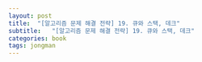 ```yaml
---
layout: post
title:  "[알고리즘 문제 해결 전략] 19. 큐와 스택, 데크"
subtitle:   "[알고리즘 문제 해결 전략] 19. 큐와 스택, 데크"
categories: book
tags: jongman
---
```


